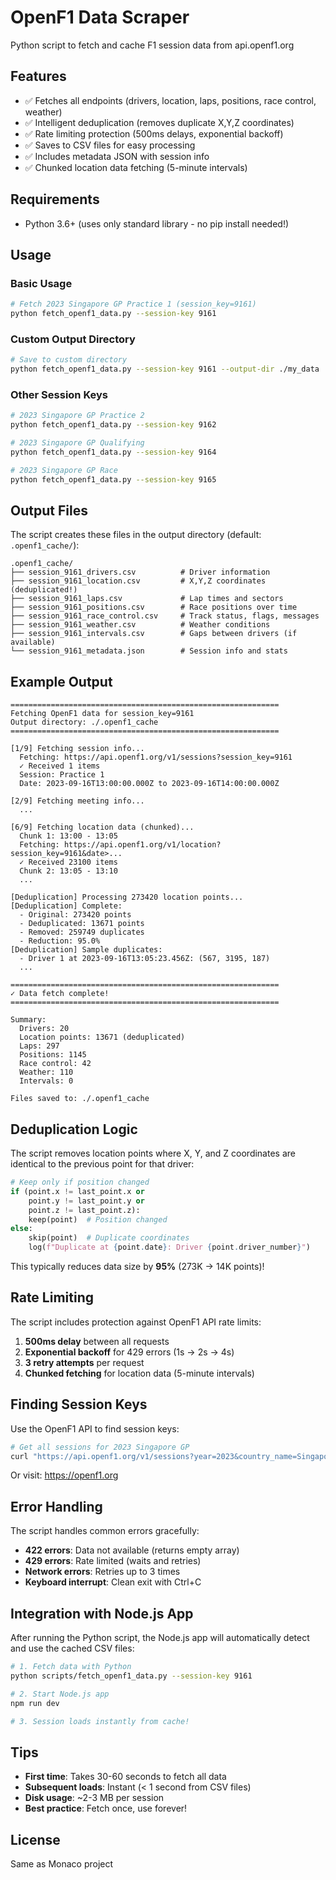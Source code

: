 # OpenF1 Data Scraper

Python script to fetch and cache F1 session data from api.openf1.org

## Features

- ✅ Fetches all endpoints (drivers, location, laps, positions, race control, weather)
- ✅ Intelligent deduplication (removes duplicate X,Y,Z coordinates)
- ✅ Rate limiting protection (500ms delays, exponential backoff)
- ✅ Saves to CSV files for easy processing
- ✅ Includes metadata JSON with session info
- ✅ Chunked location data fetching (5-minute intervals)

## Requirements

- Python 3.6+ (uses only standard library - no pip install needed!)

## Usage

### Basic Usage

```bash
# Fetch 2023 Singapore GP Practice 1 (session_key=9161)
python fetch_openf1_data.py --session-key 9161
```

### Custom Output Directory

```bash
# Save to custom directory
python fetch_openf1_data.py --session-key 9161 --output-dir ./my_data
```

### Other Session Keys

```bash
# 2023 Singapore GP Practice 2
python fetch_openf1_data.py --session-key 9162

# 2023 Singapore GP Qualifying
python fetch_openf1_data.py --session-key 9164

# 2023 Singapore GP Race
python fetch_openf1_data.py --session-key 9165
```

## Output Files

The script creates these files in the output directory (default: `.openf1_cache/`):

```
.openf1_cache/
├── session_9161_drivers.csv          # Driver information
├── session_9161_location.csv         # X,Y,Z coordinates (deduplicated!)
├── session_9161_laps.csv             # Lap times and sectors
├── session_9161_positions.csv        # Race positions over time
├── session_9161_race_control.csv     # Track status, flags, messages
├── session_9161_weather.csv          # Weather conditions
├── session_9161_intervals.csv        # Gaps between drivers (if available)
└── session_9161_metadata.json        # Session info and stats
```

## Example Output

```
============================================================
Fetching OpenF1 data for session_key=9161
Output directory: ./.openf1_cache
============================================================

[1/9] Fetching session info...
  Fetching: https://api.openf1.org/v1/sessions?session_key=9161
  ✓ Received 1 items
  Session: Practice 1
  Date: 2023-09-16T13:00:00.000Z to 2023-09-16T14:00:00.000Z

[2/9] Fetching meeting info...
  ...

[6/9] Fetching location data (chunked)...
  Chunk 1: 13:00 - 13:05
  Fetching: https://api.openf1.org/v1/location?session_key=9161&date>...
  ✓ Received 23100 items
  Chunk 2: 13:05 - 13:10
  ...

[Deduplication] Processing 273420 location points...
[Deduplication] Complete:
  - Original: 273420 points
  - Deduplicated: 13671 points
  - Removed: 259749 duplicates
  - Reduction: 95.0%
[Deduplication] Sample duplicates:
  - Driver 1 at 2023-09-16T13:05:23.456Z: (567, 3195, 187)
  ...

============================================================
✓ Data fetch complete!
============================================================

Summary:
  Drivers: 20
  Location points: 13671 (deduplicated)
  Laps: 297
  Positions: 1145
  Race control: 42
  Weather: 110
  Intervals: 0

Files saved to: ./.openf1_cache
```

## Deduplication Logic

The script removes location points where X, Y, and Z coordinates are identical to the previous point for that driver:

```python
# Keep only if position changed
if (point.x != last_point.x or 
    point.y != last_point.y or 
    point.z != last_point.z):
    keep(point)  # Position changed
else:
    skip(point)  # Duplicate coordinates
    log(f"Duplicate at {point.date}: Driver {point.driver_number}")
```

This typically reduces data size by **95%** (273K → 14K points)!

## Rate Limiting

The script includes protection against OpenF1 API rate limits:

1. **500ms delay** between all requests
2. **Exponential backoff** for 429 errors (1s → 2s → 4s)
3. **3 retry attempts** per request
4. **Chunked fetching** for location data (5-minute intervals)

## Finding Session Keys

Use the OpenF1 API to find session keys:

```bash
# Get all sessions for 2023 Singapore GP
curl "https://api.openf1.org/v1/sessions?year=2023&country_name=Singapore"
```

Or visit: https://openf1.org

## Error Handling

The script handles common errors gracefully:

- **422 errors**: Data not available (returns empty array)
- **429 errors**: Rate limited (waits and retries)
- **Network errors**: Retries up to 3 times
- **Keyboard interrupt**: Clean exit with Ctrl+C

## Integration with Node.js App

After running the Python script, the Node.js app will automatically detect and use the cached CSV files:

```bash
# 1. Fetch data with Python
python scripts/fetch_openf1_data.py --session-key 9161

# 2. Start Node.js app
npm run dev

# 3. Session loads instantly from cache!
```

## Tips

- **First time**: Takes 30-60 seconds to fetch all data
- **Subsequent loads**: Instant (< 1 second from CSV files)
- **Disk usage**: ~2-3 MB per session
- **Best practice**: Fetch once, use forever!

## License

Same as Monaco project

